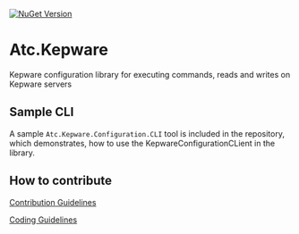 [![NuGet Version](https://img.shields.io/nuget/v/atc.kepware.configuration.svg?logo=nuget&style=for-the-badge)](https://www.nuget.org/packages/atc.kepware.configuration)

# Atc.Kepware

Kepware configuration library for executing commands, reads and writes on Kepware servers

## Sample CLI

A sample `Atc.Kepware.Configuration.CLI` tool is included in the repository, which demonstrates, how to use the KepwareConfigurationCLient in the library.

## How to contribute

[Contribution Guidelines](https://atc-net.github.io/introduction/about-atc#how-to-contribute)

[Coding Guidelines](https://atc-net.github.io/introduction/about-atc#coding-guidelines)
